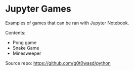 Jupyter Games
======

Examples of games that can be ran with Jupyter Notebook.

Contents: 

   - Pong game
   - Snake Game
   - Minesweeper

Source repo:
https://github.com/g0t0wasd/python